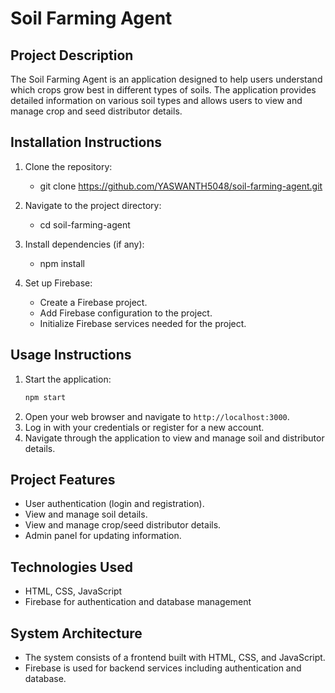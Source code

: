 # Soil Farming Agent

## Project Description
The Soil Farming Agent is an application designed to help users understand which crops grow best in different types of soils. The application provides detailed information on various soil types and allows users to view and manage crop and seed distributor details.

## Installation Instructions
1. Clone the repository:
    
   - git clone https://github.com/YASWANTH5048/soil-farming-agent.git

2. Navigate to the project directory:
    
    - cd soil-farming-agent
   
3. Install dependencies (if any):
    
    - npm install

4. Set up Firebase:
    - Create a Firebase project.
    - Add Firebase configuration to the project.
    - Initialize Firebase services needed for the project.

## Usage Instructions
1. Start the application:
    ```bash
    npm start
    ```
2. Open your web browser and navigate to `http://localhost:3000`.
3. Log in with your credentials or register for a new account.
4. Navigate through the application to view and manage soil and distributor details.

## Project Features
- User authentication (login and registration).
- View and manage soil details.
- View and manage crop/seed distributor details.
- Admin panel for updating information.

## Technologies Used
- HTML, CSS, JavaScript
- Firebase for authentication and database management

## System Architecture

- The system consists of a frontend built with HTML, CSS, and JavaScript.
- Firebase is used for backend services including authentication and database.



